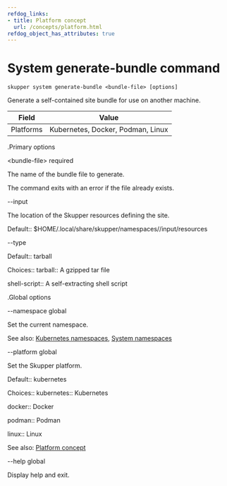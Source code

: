 ```yaml
---
refdog_links:
- title: Platform concept
  url: /concepts/platform.html
refdog_object_has_attributes: true
---
```


# System generate-bundle command

~~~ shell
skupper system generate-bundle <bundle-file> [options]
~~~

Generate a self-contained site bundle for use on another
machine.

| Field       | Value |
|------------|-------|
| Platforms  | Kubernetes, Docker, Podman, Linux |

.Primary options

&lt;bundle-file&gt;
required

The name of the bundle file to generate.

The command exits with an error if the file already exists.



--input

The location of the Skupper resources defining the site.

Default:: $HOME/.local/share/skupper/namespaces/<namespace>/input/resources


--type

Default:: tarball

Choices:: tarball:: A gzipped tar file

shell-script:: A self-extracting shell script


.Global options

--namespace
global

Set the current namespace.

See also: [Kubernetes namespaces](https://kubernetes.io/docs/concepts/overview/working-with-objects/namespaces/), [System namespaces]({{site_prefix}}/topics/system-namespaces.html)

--platform
global

Set the Skupper platform.

<!-- You can also use the `SKUPPER_PLATFORM` environment variable. -->

Default:: kubernetes

Choices:: kubernetes:: Kubernetes

docker:: Docker

podman:: Podman

linux:: Linux

See also: [Platform concept]({{site_prefix}}/concepts/platform.html)

--help
global

Display help and exit.


